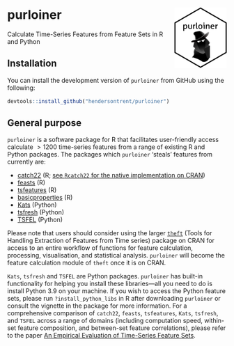 
# purloiner <img src="man/figures/logo.png" align="right" width="120" />

Calculate Time-Series Features from Feature Sets in R and Python

## Installation

You can install the development version of `purloiner` from GitHub using
the following:

``` r
devtools::install_github("hendersontrent/purloiner")
```

## General purpose

`purloiner` is a software package for R that facilitates user-friendly
access calculate $>1200$ time-series features from a range of existing R
and Python packages. The packages which `purloiner` ‘steals’ features
from currently are:

- [catch22](https://link.springer.com/article/10.1007/s10618-019-00647-x)
  (R; [see `Rcatch22` for the native implementation on
  CRAN](https://github.com/hendersontrent/Rcatch22))
- [feasts](https://feasts.tidyverts.org) (R)
- [tsfeatures](https://github.com/robjhyndman/tsfeatures) (R)
- [basicproperties](https://github.com/hendersontrent/basicproperties)
  (R)
- [Kats](https://facebookresearch.github.io/Kats/) (Python)
- [tsfresh](https://tsfresh.com) (Python)
- [TSFEL](https://tsfel.readthedocs.io/en/latest/) (Python)

Please note that users should consider using the larger
[`theft`](https://github.com/hendersontrent/theft/tree/main) (Tools for
Handling Extraction of Features from Time series) package on CRAN for
access to an entire workflow of functions for feature calculation,
processing, visualisation, and statistical analysis. `purloiner` will
become the feature calculation module of `theft` once it is on CRAN.

`Kats`, `tsfresh` and `TSFEL` are Python packages. `purloiner` has
built-in functionality for helping you install these libraries—all you
need to do is install Python 3.9 on your machine. If you wish to access
the Python feature sets, please run `?install_python_libs` in R after
downloading `purloiner` or consult the vignette in the package for more
information. For a comprehensive comparison of `catch22`, `feasts`,
`tsfeatures`, `Kats`, `tsfresh`, and `TSFEL` across a range of domains
(including computation speed, within-set feature composition, and
between-set feature correlations), please refer to the paper [An
Empirical Evaluation of Time-Series Feature
Sets](https://ieeexplore.ieee.org/document/9679937).
